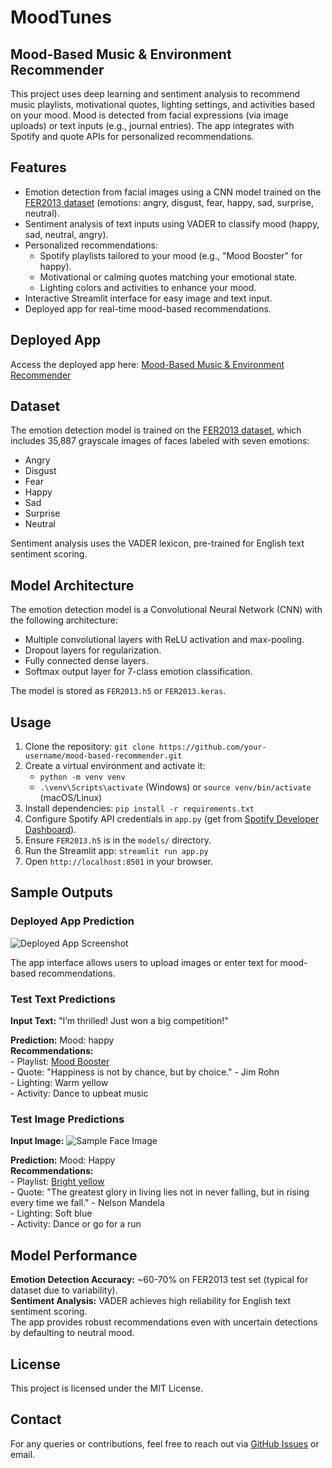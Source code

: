 <h1>MoodTunes</h1>
<h2>Mood-Based Music & Environment Recommender</h2>
    <p>
        This project uses deep learning and sentiment analysis to recommend music playlists, motivational quotes, lighting settings, and activities based on your mood. Mood is detected from facial expressions (via image uploads) or text inputs (e.g., journal entries). The app integrates with Spotify and quote APIs for personalized recommendations.
    </p>

<h2>Features</h2>
    <ul>
        <li>Emotion detection from facial images using a CNN model trained on the <a href="https://www.kaggle.com/datasets/msambare/fer2013" target="_blank">FER2013 dataset</a> (emotions: angry, disgust, fear, happy, sad, surprise, neutral).</li>
        <li>Sentiment analysis of text inputs using VADER to classify mood (happy, sad, neutral, angry).</li>
        <li>Personalized recommendations:
            <ul>
                <li>Spotify playlists tailored to your mood (e.g., "Mood Booster" for happy).</li>
                <li>Motivational or calming quotes matching your emotional state.</li>
                <li>Lighting colors and activities to enhance your mood.</li>
            </ul>
        </li>
        <li>Interactive Streamlit interface for easy image and text input.</li>
        <li>Deployed app for real-time mood-based recommendations.</li>
    </ul>

<h2>Deployed App</h2>
    <p>
        Access the deployed app here: 
        <a href="https://music-mood-recommender.streamlit.app/" target="_blank">Mood-Based Music & Environment Recommender</a>
    </p>

<h2>Dataset</h2>
    <p>
        The emotion detection model is trained on the <a href="https://www.kaggle.com/datasets/msambare/fer2013" target="_blank">FER2013 dataset</a>, which includes 35,887 grayscale images of faces labeled with seven emotions:
    </p>
    <ul>
        <li>Angry</li>
        <li>Disgust</li>
        <li>Fear</li>
        <li>Happy</li>
        <li>Sad</li>
        <li>Surprise</li>
        <li>Neutral</li>
    </ul>
    <p>
        Sentiment analysis uses the VADER lexicon, pre-trained for English text sentiment scoring.
    </p>

<h2>Model Architecture</h2>
    <p>
        The emotion detection model is a Convolutional Neural Network (CNN) with the following architecture:
    </p>
    <ul>
        <li>Multiple convolutional layers with ReLU activation and max-pooling.</li>
        <li>Dropout layers for regularization.</li>
        <li>Fully connected dense layers.</li>
        <li>Softmax output layer for 7-class emotion classification.</li>
    </ul>
    <p>
        The model is stored as <code>FER2013.h5</code> or <code>FER2013.keras</code>.
    </p>

<h2>Usage</h2>
    <ol>
        <li>Clone the repository: <code>git clone https://github.com/your-username/mood-based-recommender.git</code></li>
        <li>Create a virtual environment and activate it:
            <ul>
                <li><code>python -m venv venv</code></li>
                <li><code>.\venv\Scripts\activate</code> (Windows) or <code>source venv/bin/activate</code> (macOS/Linux)</li>
            </ul>
        </li>
        <li>Install dependencies: <code>pip install -r requirements.txt</code></li>
        <li>Configure Spotify API credentials in <code>app.py</code> (get from <a href="https://developer.spotify.com/dashboard/" target="_blank">Spotify Developer Dashboard</a>).</li>
        <li>Ensure <code>FER2013.h5</code> is in the <code>models/</code> directory.</li>
        <li>Run the Streamlit app: <code>streamlit run app.py</code></li>
        <li>Open <code>http://localhost:8501</code> in your browser.</li>
    </ol>

<h2>Sample Outputs</h2>
<h3>Deployed App Prediction</h3>
    <p>
        <img src="outputs/app_screenshot.png" alt="Deployed App Screenshot">
    </p>
    <p>
        <!-- Replace with actual screenshot of your Streamlit app -->
        The app interface allows users to upload images or enter text for mood-based recommendations.
    </p>

<h3>Test Text Predictions</h3>
    <p>
        <strong>Input Text:</strong> "I’m thrilled! Just won a big competition!"
    </p>
    <p>
        <strong>Prediction:</strong> Mood: happy<br>
        <strong>Recommendations:</strong><br>
        - Playlist: <a href="https://open.spotify.com/playlist/37i9dQZF1DXcBWuV5BH6fm" target="_blank">Mood Booster</a><br>
        - Quote: "Happiness is not by chance, but by choice." - Jim Rohn<br>
        - Lighting: Warm yellow<br>
        - Activity: Dance to upbeat music
    </p>

<h3>Test Image Predictions</h3>
    <p>
        <strong>Input Image:</strong>
        <img src="outputs/sample_image.png" alt="Sample Face Image">
    </p>
    <p>
        <!-- Replace with actual sample face image -->
        <strong>Prediction:</strong> Mood: Happy<br>
        <strong>Recommendations:</strong><br>
        - Playlist: <a href="https://open.spotify.com/playlist/37i9dQZF1DX7gIo7ysWO4Z" target="_blank">Bright yellow</a><br>
        - Quote: "The greatest glory in living lies not in never falling, but in rising every time we fall." - Nelson Mandela<br>
        - Lighting: Soft blue<br>
        - Activity: Dance or go for a run
    </p>

<h2>Model Performance</h2>
    <p>
        <strong>Emotion Detection Accuracy:</strong> ~60-70% on FER2013 test set (typical for dataset due to variability).<br>
        <strong>Sentiment Analysis:</strong> VADER achieves high reliability for English text sentiment scoring.<br>
        The app provides robust recommendations even with uncertain detections by defaulting to neutral mood.
    </p>

<h2>License</h2>
    <p>
        This project is licensed under the MIT License.
    </p>

<h2>Contact</h2>
    <p>
        For any queries or contributions, feel free to reach out via <a href="https://github.com/your-username/mood-based-recommender/issues" target="_blank">GitHub Issues</a> or email.
    </p>
